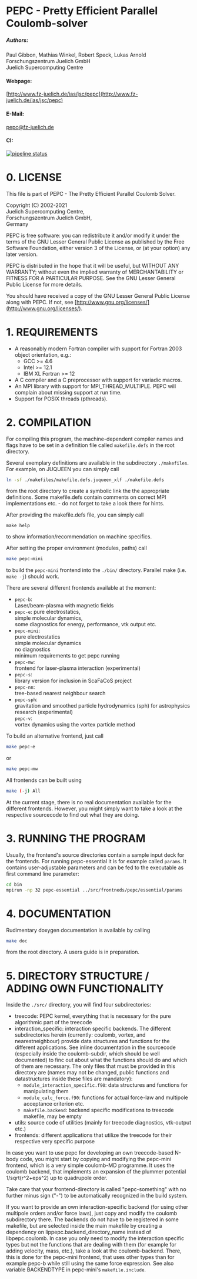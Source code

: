 # PEPC -  Pretty Efficient Parallel Coulomb-solver

##### Authors:  
Paul Gibbon, Mathias Winkel, Robert Speck, Lukas Arnold  
Forschungszentrum Juelich GmbH  
Juelich Supercomputing Centre  

#### Webpage:  
[http://www.fz-juelich.de/ias/jsc/pepc](http://www.fz-juelich.de/ias/jsc/pepc)  
#### E-Mail:  
[pepc@fz-juelich.de](mail-to:pepc@fz-juelich.de)  
#### CI:  
[![pipeline status](https://gitlab.jsc.fz-juelich.de/SLPP/pepc/pepc/badges/master/pipeline.svg)](https://gitlab.jsc.fz-juelich.de/SLPP/pepc/pepc/-/commits/master) 


# 0. LICENSE

This file is part of PEPC - The Pretty Efficient Parallel Coulomb Solver.

Copyright (C) 2002-2021  
Juelich Supercomputing Centre,   
Forschungszentrum Juelich GmbH,  
Germany

PEPC is free software: you can redistribute it and/or modify
it under the terms of the GNU Lesser General Public License as published by
the Free Software Foundation, either version 3 of the License, or
(at your option) any later version.

PEPC is distributed in the hope that it will be useful,
but WITHOUT ANY WARRANTY; without even the implied warranty of
MERCHANTABILITY or FITNESS FOR A PARTICULAR PURPOSE. See the
GNU Lesser General Public License for more details.

You should have received a copy of the GNU Lesser General Public License
along with PEPC. If not, see [http://www.gnu.org/licenses/](http://www.gnu.org/licenses/).


# 1. REQUIREMENTS

 - A reasonably modern Fortran compiler with support for
   Fortran 2003 object orientation, e.g.:
    - GCC >= 4.6
    - Intel >= 12.1
    - IBM XL Fortran >= 12
 - A C compiler and a C preprocessor with support for
   variadic macros.
 - An MPI library with support for MPI_THREAD_MULTIPLE.
   PEPC will complain about missing support at run time.
 - Support for POSIX threads (pthreads).


# 2. COMPILATION

For compiling this program, the machine-dependent compiler 
names and flags have to be set in a definition file called
`makefile.defs` in the root directory.

Several exemplary definitions are available in the subdirectory
`./makefiles`. For example, on JUQUEEN you can simply call

```sh
ln -sf ./makefiles/makefile.defs.juqueen_xlf ./makefile.defs
```

from the root directory to create a symbolic link the the 
appropriate definitions. Some makefile.defs contain
comments on correct MPI implementations etc. - do not
forget to take a look there for hints.

After providing the makefile.defs file, you can simply
call 

```
make help
```

to show information/recommendation on machine specifics.

After setting the proper environment (modules, paths) 
call 

```sh
make pepc-mini
```

to build the `pepc-mini` frontend into the `./bin/` directory. 
Parallel make (i.e. `make -j`) should work.

There are several different frontends available at the moment:

* `pepc-b`:  
Laser/beam-plasma with magnetic fields  
* `pepc-e`: 
pure electrostatics,  
simple molecular dynamics,  
some diagnostics for energy, performance, vtk output etc.
* `pepc-mini`:  
pure electrostatics  
simple molecular dynamics  
no diagnostics  
minimum requirements to get pepc running  
* `pepc-mw`:  
frontend for laser-plasma interaction (experimental)  
* `pepc-s`:  
library version for inclusion in ScaFaCoS project  
* `pepc-nn`:  
tree-based nearest neighbour search  
* `pepc-sph`:  
gravitation and smoothed particle hydrodynamics (sph) for astrophysics research (experimental)  
`pepc-v`:  
vortex dynamics using the vortex particle method  

To build an alternative frontend, just call

```sh
make pepc-e
```
or
```sh
make pepc-mw
```

All frontends can be built using 

```sh
make (-j) All
```

At the current stage, there is no real documentation available for the
different frontends. However, you might simply want to take a look at 
the respective sourcecode to find out what they are doing.


# 3. RUNNING THE PROGRAM

Usually, the frontend's source directories contain a sample
input deck for the frontends. For running pepc-essential
it is for example called `params`. It contains user-adjustable
parameters and can be fed to the executable as first command
line parameter:
```sh
cd bin
mpirun -np 32 pepc-essential ../src/frontneds/pepc/essential/params
```


# 4. DOCUMENTATION

Rudimentary doxygen documentation is available by calling

```sh
make doc
```

from the root directory. A users guide is in preparation. 


# 5. DIRECTORY STRUCTURE / ADDING OWN FUNCTIONALITY

Inside the `./src/` directory, you will find four subdirectories:
- treecode: PEPC kernel, everything that is necessary for the pure algorithmic part of the treecode
- interaction_specific: interaction specific backends. The different
  subdirectories herein (currently: coulomb, vortex, and
  nearestneighbour) provide data structures and functions
  for the different applications. See inline documentation
  in the sourcecode (especially inside the coulomb-subdir,
  which should be well documented) to finc out about what the
  functions should do and which of them are necessary.
  The only files that must be provided in this directory are
  (names may not be changed, public functions and datastructures
  inside these files are mandatory):
  * `module_interaction_specific.f90`: data structures and functions for manipulating them
  * `module_calc_force.f90`: functions for actual force-law and multipole acceptance criterion etc.
  * `makefile.backend`: backend specific modifications to treecode makefile, may be empty
- utils: source code of utilities (mainly for treecode diagnostics, vtk-output etc.)
- frontends: different applications that utilize the treecode for their respective very specific purpose
            
In case you want to use pepc for developing an own treecode-based N-body code,
you might start by copying and modifying the pepc-mini frontend, which is a 
very simple coulomb-MD programme. It uses the coulomb backend, that implements
an expansion of the plummer potential 1/sqrt(r^2+eps^2) up to quadrupole order.

Take care that your frontend-directory is called "pepc-something" with no 
further minus sign ("-") to be automatically recognized in the build system.

If you want to provide an own interaction-specific backend (for using other
multipole orders and/or force laws), just copy and modify the coulomb subdirectory
there. The backends do not have to be registered in some makefile, but are selected 
inside the main makefile by creating a dependency on lippepc.backend_directory_name
instead of libpepc.coulomb. In case you only need to modify the interaction specific
types but not the functions that are dealing with them (for example for adding 
velocity, mass, etc.), take a look at the coulomb-backend. There, this is done for the
pepc-mini frontend, that uses other types than for example pepc-b while still
using the same force expression. See also variable BACKENDTYPE in pepc-mini's 
`makefile.include`.
